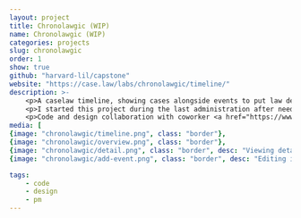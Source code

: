 ```yaml
---
layout: project
title: Chronolawgic (WIP)
name: Chronolawgic (WIP)
categories: projects
slug: chronolawgic
order: 1
show: true
github: "harvard-lil/capstone"
website: "https://case.law/labs/chronolawgic/timeline/"
description: >-
    <p>A caselaw timeline, showing cases alongside events to put law decisions into context. This project is still very much a work in progress, and has not been released to the public yet, but here is an <a href="https://case.law/labs/chronolawgic/timeline/EpoLjwiGnw">example</a>.</p>
    <p>I started this project during the last administration after needing to understand how our immigration law is so broken, and also to make sense of my own place in this country as a naturalized immigrant.</p>
    <p>Code and design collaboration with coworker <a href="https://www.instagram.com/andygoddamnedsilva/">Andy Silva</a>. Code: Javascript (VueJS), Python (Django).
media: [
{image: "chronolawgic/timeline.png", class: "border"},
{image: "chronolawgic/overview.png", class: "border"},
{image: "chronolawgic/detail.png", class: "border", desc: "Viewing details of a case"},
{image: "chronolawgic/add-event.png", class: "border", desc: "Editing interface"}]

tags: 
    - code
    - design
    - pm
---
```



